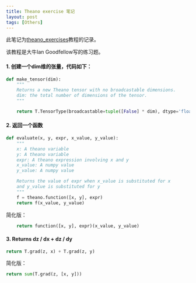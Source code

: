 ```yaml
---
title: Theano exercise 笔记
layout: post
tags: [Others]
---
```


此笔记为[theano_exercises](https://github.com/goodfeli/theano_exercises)教程的记录。

该教程是大牛Ian Goodfellow写的练习题。



#### 1. 创建一个dim维的张量，代码如下：

``` python
def make_tensor(dim):
    """
    Returns a new Theano tensor with no broadcastable dimensions.
    dim: the total number of dimensions of the tensor.
    """

    return T.TensorType(broadcastable=tuple([False] * dim), dtype='float32')()
```
#### 2. 返回一个函数
```python
def evaluate(x, y, expr, x_value, y_value):
    """
    x: A theano variable
    y: A theano variable
    expr: A theano expression involving x and y
    x_value: A numpy value
    y_value: A numpy value

    Returns the value of expr when x_value is substituted for x
    and y_value is substituted for y
    """
    f = theano.function([x, y], expr)
    return f(x_value, y_value)
```
简化版：
```python
    return function([x, y], expr)(x_value, y_value)
```


#### 3. Returns dz / dx + dz / dy

```python
return T.grad(z, x) + T.grad(z, y)
```

简化版：

```python
return sum(T.grad(z, [x, y]))
```